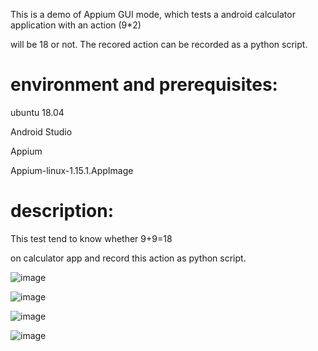 This is a demo of Appium GUI mode,  which tests a android calculator application with an action (9*2)

 will be 18 or not. The recored action can be recorded as a python script.

# environment and prerequisites:

ubuntu 18.04

Android Studio

Appium

Appium-linux-1.15.1.AppImage


# description:

This test tend to know whether 9+9=18

on calculator app and record this action as python script.

![image]()


![image]()


![image]()


![image]()
